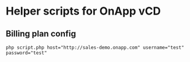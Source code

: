 # Helper scripts for OnApp vCD

## Billing plan config
```php script.php host="http://sales-demo.onapp.com" username="test" password="test"```
